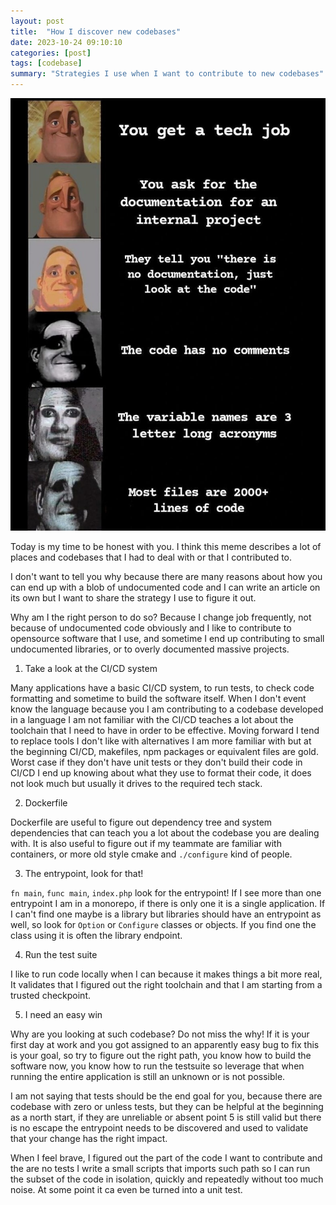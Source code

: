 ```yaml
---
layout: post
title:  "How I discover new codebases"
date: 2023-10-24 09:10:10
categories: [post]
tags: [codebase]
summary: "Strategies I use when I want to contribute to new codebases"
---
```


![](/img/you-gen-a-new-job-no-docs-read-the-code-meme.jpg)

Today is my time to be honest with you. I think this meme describes a lot of
places and codebases that I had to deal with or that I contributed to.

I don't want to tell you why because there are many reasons about how you can
end up with a blob of undocumented code and I can write an article on its own
but I want to share the strategy I use to figure it out.

Why am I the right person to do so? Because I change job frequently, not
because of undocumented code obviously and I like to contribute to opensource
software that I use, and sometime I end up contributing to small undocumented
libraries, or to overly documented massive projects.

1. Take a look at the CI/CD system

Many applications have a basic CI/CD system, to run tests, to check code
formatting and sometime to build the software itself. When I don't event know
the language because you I am contributing to a codebase developed in a
language I am not familiar with the CI/CD teaches a lot about the toolchain
that I need to have in order to be effective. Moving forward I tend to replace
tools I don't like with alternatives I am more familiar with but at the
beginning CI/CD, makefiles, npm packages or equivalent files are gold. Worst
case if they don't have unit tests or they don't build their code in CI/CD I
end up knowing about what they use to format their code, it does not look much
but usually it drives to the required tech stack.

2. Dockerfile

Dockerfile are useful to figure out dependency tree and system dependencies
that can teach you a lot about the codebase you are dealing with. It is also
useful to figure out if my teammate are familiar with containers, or more old
style cmake and `./configure` kind of people.

3. The entrypoint, look for that!

`fn main`, `func main`, `index.php` look for the entrypoint! If I see more than
one entrypoint I am in a monorepo, if there is only one it is a single
application. If I can't find one maybe is a library but libraries should have
an entrypoint as well, so look for `Option` or `Configure` classes or objects.
If you find one the class using it is often the library endpoint.

4. Run the test suite

I like to run code locally when I can because it makes things a bit more real,
It validates that I figured out the right toolchain and that I am starting from a
trusted checkpoint.

5. I need an easy win

Why are you looking at such codebase? Do not miss the why! If it is your first
day at work and you got assigned to an apparently easy bug to fix this is your
goal, so try to figure out the right path, you know how to build the software
now, you know how to run the testsuite so leverage that when running the entire
application is still an unknown or is not possible.

I am not saying that tests should be the end goal for you, because there are
codebase with zero or unless tests, but they can be helpful at the beginning as a
north start, if they are unreliable or absent point 5 is still valid but there
is no escape the entrypoint needs to be discovered and used to validate that
your change has the right impact.

When I feel brave, I figured out the part of the code I want to contribute and
the are no tests I write a small scripts that imports such path so I can run
the subset of the code in isolation, quickly and repeatedly without too much
noise. At some point it ca even be turned into a unit test.
